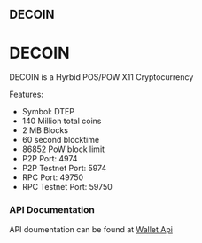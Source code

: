 ## DECOIN

DECOIN
===========================

DECOIN is a Hyrbid POS/POW X11 Cryptocurrency

Features:
* Symbol: DTEP
* 140 Million total coins
* 2 MB Blocks
* 60 second blocktime
* 86852 PoW block limit
* P2P Port: 4974
* P2P Testnet Port: 5974
* RPC Port: 49750
* RPC Testnet Port: 59750

### API Documentation
API doumentation can be found at [Wallet Api](doc/Wallet-API.md)